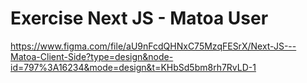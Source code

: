 
# Exercise Next JS - Matoa User

https://www.figma.com/file/aU9nFcdQHNxC75MzqFESrX/Next-JS---Matoa-Client-Side?type=design&node-id=797%3A16234&mode=design&t=KHbSd5bm8rh7RvLD-1
